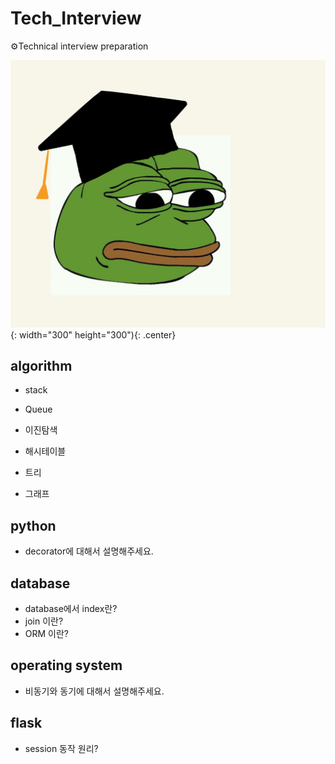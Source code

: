 # Tech_Interview

⚙️Technical interview preparation

![개구리](https://github.com/yejiCho/Tech_Interview/blob/master/image/frog.jpg){: width="300" height="300"){: .center}

## algorithm

- stack

- Queue

- 이진탐색

- 해시테이블

- 트리

- 그래프


## python

- decorator에 대해서 설명해주세요.

## database

- database에서 index란?
- join 이란?
- ORM 이란?

## operating system

- 비동기와 동기에 대해서 설명해주세요.

## flask

- session 동작 원리?